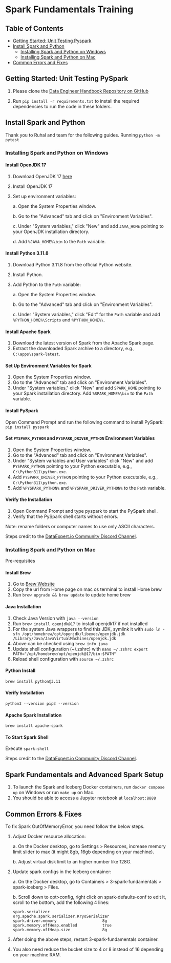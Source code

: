 # Spark Fundamentals Training

## Table of Contents

- [Getting Started: Unit Testing Pyspark](#getting-started-unit-testing-pyspark)
- [Install Spark and Python](#install-spark-and-python)
  - [Installing Spark and Python on Windows](#installing-spark-and-python-on-windows)
  - [Installing Spark and Python on Mac](#installing-spark-and-python-on-mac)
- [Common Errors and Fixes](#common-errors--fixes)

## Getting Started: Unit Testing PySpark

1. Please clone the [Data Engineer Handbook Repository on GitHub](https://github.com/DataExpert-io/data-engineer-handbook/tree/main)

2. Run `pip install -r requirements.txt` to install the required dependencies to run the code in these folders.

## Install Spark and Python

Thank you to Ruhal and team for the following guides. Running `python -m pytest`

### Installing Spark and Python on Windows

#### Install OpenJDK 17

1. Download OpenJDK 17 [here](https://jdk.java.net/java-se-ri/17-MR1)
2. Install OpenJDK 17
3. Set up environment variables:

    a. Open the System Properties window.

    b. Go to the "Advanced" tab and click on "Environment Variables".

    c. Under "System variables," click "New" and add `JAVA_HOME` pointing to your OpenJDK installation directory.

    d. Add `%JAVA_HOME%\bin` to the `Path` variable.

#### Install Python 3.11.8

1. Download Python 3.11.8 from the official Python website.
2. Install Python.
3. Add Python to the `Path` variable:

    a. Open the System Properties window.

    b. Go to the "Advanced" tab and click on "Environment Variables".

    c. Under "System variables," click "Edit" for the `Path` variable and add `%PYTHON_HOME%\Scripts` and `%PYTHON_HOME%\`.

#### Install Apache Spark

1. Download the latest version of Spark from the Apache Spark page.
2. Extract the downloaded Spark archive to a directory, e.g., `C:\apps\spark-latest`.

#### Set Up Environment Variables for Spark

1. Open the System Properties window.
2. Go to the "Advanced" tab and click on "Environment Variables".
3. Under "System variables," click "New" and add `SPARK_HOME` pointing to your Spark installation directory.
Add `%SPARK_HOME%\bin` to the `Path` variable.

#### Install PySpark

Open Command Prompt and run the following command to install PySpark: `pip install pyspark`

#### Set `PYSPARK_PYTHON` and `PYSPARK_DRIVER_PYTHON` Environment Variables

1. Open the System Properties window.
2. Go to the "Advanced" tab and click on "Environment Variables".
3. Under "System variables and User variables" click "New" and add `PYSPARK_PYTHON` pointing to your Python executable, e.g., `C:\Python311\python.exe`.
4. Add `PYSPARK_DRIVER_PYTHON` pointing to your Python executable, e.g., `C:\Python311\python.exe`.
5. Add `%PYSPARK_PYTHON%` and `%PYSPARK_DRIVER_PYTHON%` to the `Path` variable.


#### Verify the Installation

1. Open Command Prompt and type pyspark to start the PySpark shell.
2. Verify that the PySpark shell starts without errors.

Note: rename folders or computer names to use only ASCII characters.

Steps credit to the [DataExpert.io Community Discord Channel](https://discord.com/channels/1106357930443407391/1388500306207178824).

### Installing Spark and Python on Mac

Pre-requisites

#### Install Brew

1. Go to [Brew Website](https://brew.sh/)
2. Copy the url from Home page on mac os terminal to install Home brew
3. Run `brew upgrade && brew update` to update home brew

#### Java Installation

1. Check Java Version with `java --version`
2. Run `brew install openjdk@17` to install openjdk17 if not installed
3. For the system Java wrappers to find this JDK, symlink it with `sudo ln -sfn /opt/homebrew/opt/openjdk/libexec/openjdk.jdk /Library/Java/JavaVirtualMachines/openjdk.jdk`
4. Above can be checked using `brew info java`
5. Update shell configuration (~/.zshrc) with `nano ~/.zshrc export PATH="/opt/homebrew/opt/openjdk@17/bin:$PATH"`
6. Reload shell configuration with `source ~/.zshrc`

#### Python Install

`brew install python@3.11`

#### Verify Installation

`python3 --version
pip3 --version`

#### Apache Spark Installation

`brew install apache-spark`

#### To Start Spark Shell

Execute `spark-shell`

Steps credit to the [DataExpert.io Community Discord Channel](https://discord.com/channels/1106357930443407391/1388501607641124874).

## Spark Fundamentals and Advanced Spark Setup

1. To launch the Spark and Iceberg Docker containers, run `docker compose up` on Windows or run `make up` on Mac.
2. You should be able to access a Jupyter notebook at `localhost:8888`

## Common Errors & Fixes

To fix Spark OutOfMemoryError, you need follow the below steps.

1. Adjust Docker resource allocation:  

   a. On the Docker desktop, go to  Settings >  Resources, increase memory limit slider to max (it might 8gb, 16gb depending on your machine).

   b. Adjust virtual disk limit to an higher number like 128G.

2. Update spark configs in the Iceberg container:

    a. On the Docker desktop, go to Containers > 3-spark-fundamentals > spark-iceberg > Files.

    b. Scroll down to opt>config, right click on spark-defaults-conf to edit it, scroll to the bottom, add the following 4 lines:

    ```plaintext
    spark.serializer                       org.apache.spark.serializer.KryoSerializer
    spark.driver.memory                    8g
    spark.memory.offHeap.enabled           true
    spark.memory.offHeap.size              8g
    ```

3. After doing the above steps, restart 3-spark-fundamentals container.
4. You also need reduce the bucket size to 4 or 8 instead of 16 depending on your machine RAM.